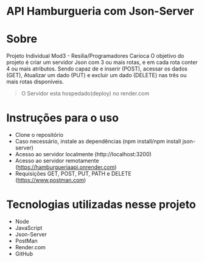 # API Hamburgueria com Json-Server

# Sobre
Projeto Individual Mod3 - Resilia/Programadores Carioca
O objetivo do projeto é criar um servidor Json com 3 ou mais rotas, e em cada rota conter 4 ou mais atributos. Sendo capaz de e inserir (POST), acessar os dados (GET), Atualizar um dado (PUT) e excluir um dado (DELETE) nas três ou mais rotas disponíveis.

> O Servidor esta hospedado(deploy) no render.com

# Instruções para o uso
- Clone o repositório
- Caso necessário, instale as dependências (npm install/npm install json-server)
- Acesso ao servidor localmente (http://localhost:3200)
- Acesso ao servidor remotamente (https://hamburgueriaapi.onrender.com)
- Requisições GET, POST, PUT, PATH e DELETE (https://www.postman.com)

# Tecnologias utilizadas nesse projeto
- Node
- JavaScript
- Json-Server
- PostMan
- Render.com
- GitHub 
